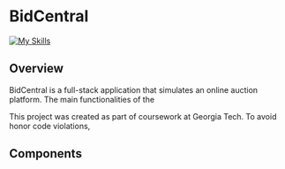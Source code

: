 # BidCentral 

[![My Skills](https://skillicons.dev/icons?i=py,js,html,css,docker)](github.com/nicholas-tedesco/BidCentral)

## Overview

BidCentral is a full-stack application that simulates an online auction platform. The main functionalities of the 

This project was created as part of coursework at Georgia Tech. To avoid honor code violations, 

## Components

